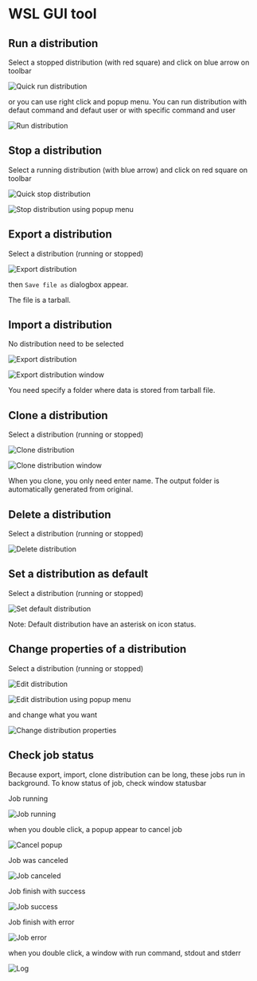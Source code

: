 # WSL GUI tool

## Run a distribution

Select a stopped distribution (with red square) and click on blue arrow on toolbar

![Quick run distribution](images/screenshot/run-a-distribution.jpg)

or you can use right click and popup menu. You can run distribution with defaut command and defaut user or with specific command and user

![Run distribution](images/screenshot/run-a-distribution-with-popup-menu.jpg)

## Stop a distribution

Select a running distribution (with blue arrow) and click on red square on toolbar

![Quick stop distribution](images/screenshot/stop-a-distribution.jpg)

![Stop distribution using popup menu](images/screenshot/stop-a-distribution-with-popup-menu.jpg)

## Export a distribution

Select a distribution (running or stopped)

![Export distribution](images/screenshot/export-distribution.jpg)

then `Save file as` dialogbox appear.

The file is a tarball.

## Import a distribution

No distribution need to be selected

![Export distribution](images/screenshot/import-distribution1.jpg)

![Export distribution window](images/screenshot/import-distribution2.jpg)

You need specify a folder where data is stored from tarball file.

## Clone a distribution

Select a distribution (running or stopped)

![Clone distribution](images/screenshot/clone-distribution1.jpg)

![Clone distribution window](images/screenshot/clone-distribution2.jpg)

When you clone, you only need enter name. The output folder is automatically generated from original.

## Delete a distribution

Select a distribution (running or stopped)

![Delete distribution](images/screenshot/delete-distribution.jpg)

## Set a distribution as default

Select a distribution (running or stopped)

![Set default distribution](images/screenshot/set-default-distribution1.jpg)

Note: Default distribution have an asterisk on icon status.

## Change properties of a distribution

Select a distribution (running or stopped)

![Edit distribution](images/screenshot/edit-distribution1.jpg)

![Edit distribution using popup menu](images/screenshot/edit-distribution2.jpg)

and change what you want

![Change distribution properties](images/screenshot/edit-distribution3.jpg)

## Check job status

Because export, import, clone distribution can be long, these jobs run in background. To know status of job, check window statusbar

Job running

![Job running](images/screenshot/status-job-distribution1.jpg)

when you double click, a popup appear to cancel job

![Cancel popup](images/screenshot/status-job-distribution6.jpg)

Job was canceled

![Job canceled](images/screenshot/status-job-distribution3.jpg)

Job finish with success

![Job success](images/screenshot/status-job-distribution2.jpg)

Job finish with error

![Job error](images/screenshot/status-job-distribution4.jpg)

when you double click, a window with run command, stdout and stderr

![Log](images/screenshot/status-job-distribution5.jpg)
